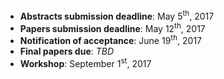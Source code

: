 - **Abstracts submission deadline**: May 5<sup>th</sup>, 2017
- **Papers submission deadline**: May 12<sup>th</sup>, 2017
- **Notification of acceptance**: June 19<sup>th</sup>, 2017
- **Final papers due**: *TBD*
- **Workshop**: September 1<sup>st</sup>, 2017
